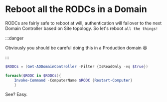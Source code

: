 # Reboot all the RODCs in a Domain

RODCs are fairly safe to reboot at will, authentication will failover to the next Domain Controller based on Site topology.
So let's reboot `all the things!`

:::danger

Obviously you should be careful doing this in a Production domain :laughing:

:::

```powershell title='Reboot All The RODCs'
$RODCs = (Get-ADDomainController -Filter {IsReadOnly -eq $true})

foreach($RODC in $RODCs){
    Invoke-Command -ComputerName $RODC {Restart-Computer}
    }
```

See? Easy.
